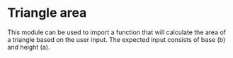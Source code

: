 # Triangle area
This module can be used to import a function that will calculate the area
of a triangle based on the user input. The expected input consists of 
base (b) and height (a).
